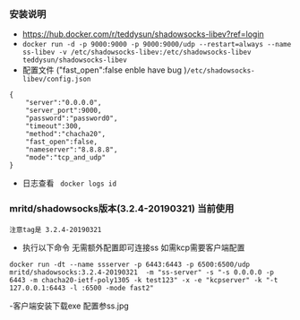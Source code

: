 ### 安装说明
- https://hub.docker.com/r/teddysun/shadowsocks-libev?ref=login
- ` docker run -d -p 9000:9000 -p 9000:9000/udp --restart=always --name ss-libev -v /etc/shadowsocks-libev:/etc/shadowsocks-libev teddysun/shadowsocks-libev `
- 配置文件 ("fast_open":false enble have bug )` /etc/shadowsocks-libev/config.json `
```
{
    "server":"0.0.0.0",
    "server_port":9000,
    "password":"password0",
    "timeout":300,
    "method":"chacha20",
    "fast_open":false,
    "nameserver":"8.8.8.8",
    "mode":"tcp_and_udp"
}
```
- 日志查看 ` docker logs id`

### mritd/shadowsocks版本(3.2.4-20190321) 当前使用
`注意tag是 3.2.4-20190321 `

- 执行以下命令 无需额外配置即可连接ss 如需kcp需要客户端配置

` docker run -dt --name ssserver -p 6443:6443 -p 6500:6500/udp mritd/shadowsocks:3.2.4-20190321  -m "ss-server" -s "-s 0.0.0.0 -p 6443 -m chacha20-ietf-poly1305 -k test123" -x -e "kcpserver" -k "-t 127.0.0.1:6443 -l :6500 -mode fast2"
`

-客户端安装下载exe 配置参ss.jpg

